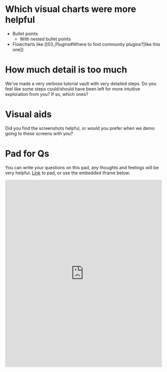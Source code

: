 # Which visual charts were more helpful
- Bullet points
	- With nested bullet points
- Flowcharts like [[03_Plugins#Where to find community plugins?|like this one]]

# How much detail is too much
We've made a very verbose tutorial vault with very detailed steps. Do you feel like some steps could/should have been left for more intuitive exploration from you? If so, which ones?

# Visual aids
Did you find the screenshots helpful, or would you prefer when we demo going to these screens with you?

# Pad for Qs 
You can write your questions on this pad, any thoughts and feelings will be very helpful.
[Link](https://pad.riseup.net/p/MakeSenseWithObsidian-QuestionsPad) to pad, or use the embedded iframe below:

<iframe name="embed_readwrite" src="https://pad.riseup.net/p/MakeSenseWithObsidian-QuestionsPad?showControls=true&showChat=true&showLineNumbers=true&useMonospaceFont=false" width="100%" height="600" frameborder="0"></iframe>



